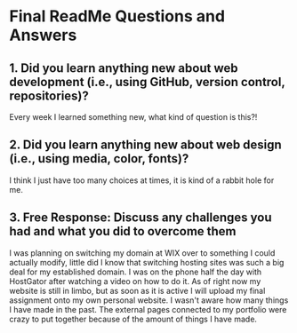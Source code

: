 # Final ReadMe Questions and Answers

## 1. Did you learn anything new about web development (i.e., using GitHub, version control, repositories)?

Every week I learned something new, what kind of question is this?!

## 2. Did you learn anything new about web design (i.e., using media, color, fonts)?

I think I just have too many choices at times, it is kind of a rabbit hole for me.

## 3. Free Response: Discuss any challenges you had and what you did to overcome them

I was planning on switching my domain at WIX over to something I could actually modify, little did I know that switching hosting sites was such a big deal for my established domain.  I was on the phone half the day with HostGator after watching a video on how to do it.  As of right now my website is still in limbo, but as soon as it is active I will upload my final assignment onto my own personal website.  I wasn't aware how many things I have made in the past.  The external pages connected to my portfolio were crazy to put together because of the amount of things I have made.
